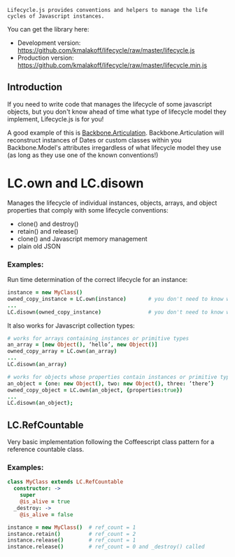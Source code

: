 ````
Lifecycle.js provides conventions and helpers to manage the life cycles of Javascript instances.
````

You can get the library here:

* Development version: https://github.com/kmalakoff/lifecycle/raw/master/lifecycle.js
* Production version: https://github.com/kmalakoff/lifecycle/raw/master/lifecycle.min.js

Introduction
------------
If you need to write code that manages the lifecycle of some javascript objects, but you don't know ahead of time what type of lifecycle model they implement, Lifecycle.js is for you!

A good example of this is [Backbone.Articulation][0]. Backbone.Articulation will reconstruct instances of Dates or custom classes within you Backbone.Model's attributes irregardless of what lifecycle model they use (as long as they use one of the known conventions!)

[0]: https://github.com/kmalakoff/backbone-articulation

# LC.own and LC.disown
Manages the lifecycle of individual instances, objects, arrays, and object properties that comply with some lifecycle conventions:

* clone() and destroy()
* retain() and release()
* clone() and Javascript memory management
* plain old JSON

### Examples:

Run time determination of the correct lifecycle for an instance:

```coffeescript
instance = new MyClass()
owned_copy_instance = LC.own(instance)       # you don't need to know whether MyClass needs to get cloned, retained, etc
...
LC.disown(owned_copy_instance)               # you don't need to know whether MyClass needs to get destroyed, released, etc
```

It also works for Javascript collection types:

```coffeescript
# works for arrays containing instances or primitive types
an_array = [new Object(), ‘hello’, new Object()]
owned_copy_array = LC.own(an_array)
...
LC.disown(an_array)

# works for objects whose properties contain instances or primitive types
an_object = {one: new Object(), two: new Object(), three: ‘there’}
owned_copy_object = LC.own(an_object, {properties:true})
...
LC.disown(an_object);
```

## LC.RefCountable
Very basic implementation following the Coffeescript class pattern for a reference countable class.

### Examples:

```coffeescript
class MyClass extends LC.RefCountable
  constructor: ->
    super
    @is_alive = true
  _destroy: ->
    @is_alive = false

instance = new MyClass()  # ref_count = 1
instance.retain()         # ref_count = 2
instance.release()        # ref_count = 1
instance.release()        # ref_count = 0 and _destroy() called
```
